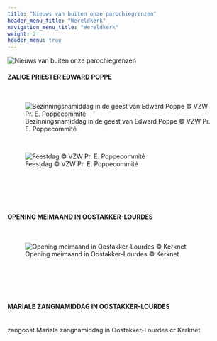 ```yaml
---
title: "Nieuws van buiten onze parochiegrenzen"
header_menu_title: "Wereldkerk"
navigation_menu_title: "Wereldkerk"
weight: 2
header_menu: true
---
```


![Nieuws van buiten onze parochiegrenzen](images/nieuws-van-buiten-de-parochie.jpg)




#### ZALIGE PRIESTER EDWARD POPPE
<br>
<figure><img src="images/pb-bezinning.jpg" alt=" Bezinningsnamiddag in de geest van Edward Poppe © VZW Pr. E. Poppecommité" style="max-height: 500px; max-width: 500px;" /><figcaption> Bezinningsnamiddag in de geest van Edward Poppe © VZW Pr. E. Poppecommité</figcaption></figure><br>
<figure><img src="images/pb-feestdag.jpg" alt=" Feestdag © VZW Pr. E. Poppecommité" style="max-height: 500px; max-width: 500px;" /><figcaption> Feestdag © VZW Pr. E. Poppecommité</figcaption></figure><br>
<br>
<br>
<br>





#### OPENING MEIMAAND IN OOSTAKKER-LOURDES
<br>
<figure><img src="images/pb-opoost.jpg" alt=" Opening meimaand in Oostakker-Lourdes © Kerknet" style="max-height: 500px; max-width: 500px;" /><figcaption> Opening meimaand in Oostakker-Lourdes © Kerknet</figcaption></figure><br>
<br>
<br>
<br>





#### MARIALE ZANGNAMIDDAG IN OOSTAKKER-LOURDES
<br>
zangoost.Mariale zangnamiddag in Oostakker-Lourdes cr Kerknet<br>
<br>
<br>
<br>


